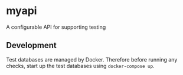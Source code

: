 # myapi
A configurable API for supporting testing

## Development

Test databases are managed by Docker. Therefore before running any checks, start up the test databases using ```docker-compose up```.